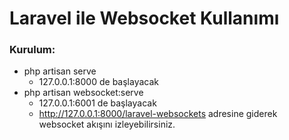 # Laravel ile Websocket Kullanımı

### Kurulum:
- php artisan serve
    - 127.0.0.1:8000 de başlayacak
- php artisan websocket:serve
    - 127.0.0.1:6001 de başlayacak
    - http://127.0.0.1:8000/laravel-websockets adresine giderek websocket akışını izleyebilirsiniz.

